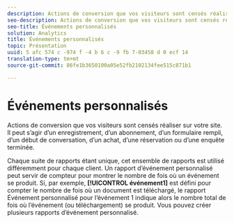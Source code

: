 ```yaml
---
description: Actions de conversion que vos visiteurs sont censés réaliser sur votre site. Il peut s’agir d’un enregistrement, d’un abonnement, d’un formulaire rempli, d’un début de conversation, d’un achat, d’une réservation ou d’une enquête terminée.
seo-description: Actions de conversion que vos visiteurs sont censés réaliser sur votre site. Il peut s’agir d’un enregistrement, d’un abonnement, d’un formulaire rempli, d’un début de conversation, d’un achat, d’une réservation ou d’une enquête terminée.
seo-title: Événements personnalisés
solution: Analytics
title: Événements personnalisés
topic: Présentation
uuid: 5 afc 574 c -974 f -4 b 6 c -9 fb 7-03458 d 0 ecf 14
translation-type: tm+mt
source-git-commit: 86fe1b3650100a05e52fb2102134fee515c871b1

---
```



# Événements personnalisés

Actions de conversion que vos visiteurs sont censés réaliser sur votre site. Il peut s’agir d’un enregistrement, d’un abonnement, d’un formulaire rempli, d’un début de conversation, d’un achat, d’une réservation ou d’une enquête terminée.

Chaque suite de rapports étant unique, cet ensemble de rapports est utilisé différemment pour chaque client. Un rapport d’événement personnalisé peut servir de compteur pour montrer le nombre de fois où un événement se produit. Si, par exemple, **[!UICONTROL événement1]** est défini pour compter le nombre de fois où un document est téléchargé, le rapport Événement personnalisé pour l’événement 1 indique alors le nombre total de fois où l’événement (ou téléchargement) se produit. Vous pouvez créer plusieurs rapports d’événement personnalisé.
